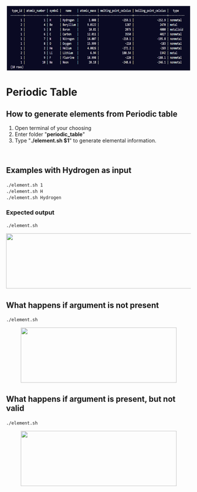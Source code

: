 <div style="text-align:center"><img height="175" width="500" src="https://github.com/KylesTech95/periodic-table-sh/blob/main/media/all%20tables.png?raw=true"></div>

# Periodic Table

## How to generate elements from Periodic table
1. Open terminal of your choosing
2. Enter folder "__periodic_table__"
3. Type "__./element.sh $1__" to generate elemental information.
<br>

## Examples with Hydrogen as input
``` ./element.sh 1 ``` <br>
``` ./element.sh H ```<br>
``` ./element.sh Hydrogen ```<br>
### Expected output
``` ./element.sh ```
<div style="text-align:center"><img height="150" width="700" src="https://github.com/KylesTech95/periodic-table-sh/blob/main/media/media/element-test-H.png?raw=true"></div>

## What happens if argument is not present
``` ./element.sh ```
<div style="text-align:center"><img height="150" width="425" src="https://github.com/KylesTech95/periodic-table-sh/blob/main/media/element-test-no-argument.png?raw=true"></div>

## What happens if argument is present, but not valid
``` ./element.sh ```
<div style="text-align:center"><img height="150" width="425" src="https://github.com/KylesTech95/periodic-table-sh/blob/main/media/element-test-invalid.png?raw=true"></div>